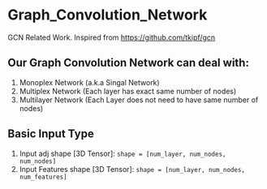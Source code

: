 # Graph_Convolution_Network
GCN Related Work. Inspired from https://github.com/tkipf/gcn

## Our Graph Convolution Network can deal with:

1. Monoplex Network (a.k.a Singal Network)
2. Multiplex Network (Each layer has exact same number of nodes)
3. Multilayer Network (Each Layer does not need to have same number of nodes)

## Basic Input Type

1. Input adj shape [3D Tensor]: `shape = [num_layer, num_nodes, num_nodes]`
2. Input Features shape [3D Tensor]: `shape = [num_layer, num_nodes, num_features]`